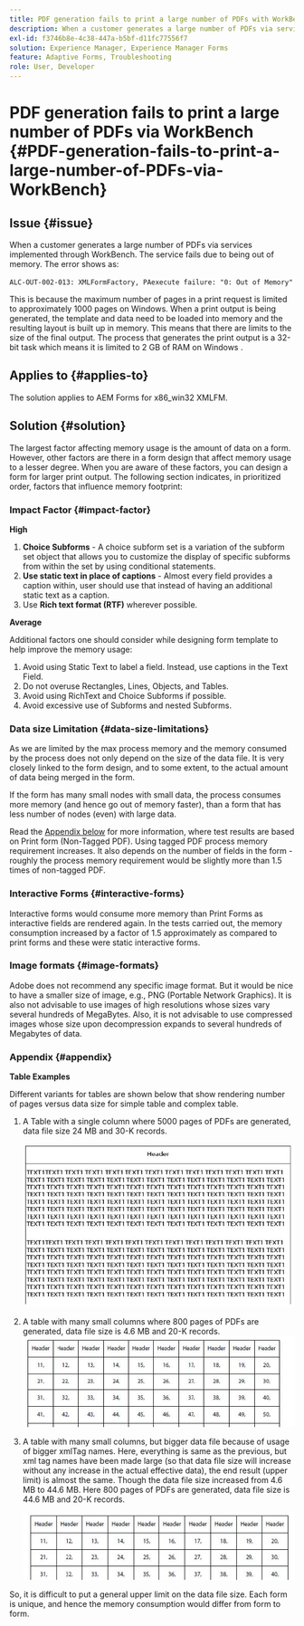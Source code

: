 ```yaml
---
title: PDF generation fails to print a large number of PDFs with WorkBench
description: When a customer generates a large number of PDFs via services implemented through WorkBench,  the print service fails.
exl-id: f3746b8e-4c38-447a-b5bf-d11fc77556f7
solution: Experience Manager, Experience Manager Forms
feature: Adaptive Forms, Troubleshooting
role: User, Developer
---
```

# PDF generation fails to print a large number of PDFs via WorkBench {#PDF-generation-fails-to-print-a-large-number-of-PDFs-via-WorkBench}

## Issue {#issue}

When a customer generates a large number of PDFs via services implemented through WorkBench. The service fails due to being out of memory. The error shows as:

`ALC-OUT-002-013: XMLFormFactory, PAexecute failure: "0: Out of Memory"`

<!-- Attached is a simplified template (BollatoRiservatiLandscape_table_simple.xdp) that simulates the problem.
Using the Designer, if we associate the template "BollatoRiservatiLandscape_table_semplice.xdp" with the XML file "BollatoRiservati.xml" during the generation of the pdf, the process comes to occupy 1.6 Gb of RAM. On the server side, with the complete template, the pdf generation process breaks down, occupying 2 GB of RAM.-->

This is because the maximum number of pages in a print request is limited to approximately 1000 pages on Windows. When a print output is being generated, the template and data need to be loaded into memory and the resulting layout is built up in memory. This means that there are limits to the size of the final output. The process that generates the print output is a 32-bit task which means it is limited to 2 GB of RAM on Windows <!--and 4 GB on UNIX-->.

## Applies to {#applies-to}

The solution applies to AEM Forms <!--JEE Server and AEM Forms on OSGi Server--> for x86_win32 XMLFM.

## Solution {#solution}

The largest factor affecting memory usage is the amount of data on a form. However, other factors are there in a form design that affect memory usage to a lesser degree. When you are aware of these factors, you can design a form for larger print output. The following section indicates, in prioritized order, factors that influence memory footprint:

### Impact Factor {#impact-factor}

**High**

1. **Choice Subforms** - A choice subform set is a variation of the subform set object that allows you to customize the display of specific subforms from within the set by using conditional statements.
1. **Use static text in place of captions** - Almost every field provides a caption within, user should use that instead of having an additional static text as a caption.
1. Use **Rich text format (RTF)** wherever possible.

**Average**

Additional factors one should consider while designing form template to help improve the memory usage:

1. Avoid using Static Text to label a field. Instead, use captions in the Text Field.
2. Do not overuse Rectangles, Lines, Objects, and Tables.
3. Avoid using RichText and Choice Subforms if possible.
4. Avoid excessive use of Subforms and nested Subforms.

### Data size Limitation {#data-size-limitations}

As we are limited by the max process memory and the memory consumed by the process does not only depend on the size of the data file. It is very closely linked to the form design, and to some extent, to the actual amount of data being merged in the form.

If the form has many small nodes with small data, the process consumes more memory (and hence go out of memory faster), than a form that has less number of nodes (even) with large data.

Read the [Appendix below](#appendix) for more information, where test results are based on Print form (Non-Tagged PDF). Using tagged PDF process memory requirement increases. It also depends on the number of fields in the form - roughly the process memory requirement would be slightly more than 1.5 times of non-tagged PDF.

### Interactive Forms {#interactive-forms}

Interactive forms would consume more memory than Print Forms as interactive fields are rendered again. In the tests carried out, the memory consumption increased by a factor of 1.5 approximately as compared to print forms and these were static interactive forms.

### Image formats {#image-formats}

Adobe does not recommend any specific image format. But it would be nice to have a smaller size of image, e.g.,  PNG (Portable Network Graphics). It is also not advisable to use images of high resolutions whose sizes vary several hundreds of MegaBytes. Also, it is not advisable to use compressed images whose size upon decompression expands to several hundreds of Megabytes of data.

### Appendix {#appendix}

**Table Examples**

Different variants for tables are shown below that show rendering number of pages versus data size for simple table and complex table.

1. A Table with a single column where 5000 pages of PDFs are generated, data file size 24 MB and 30-K records.

    ![table_single_column](/help/forms/using/assets/table_single_column.png)

1. A table with many small columns where 800 pages of PDFs are generated, data file size is 4.6 MB and 20-K records.
    ![table_many_small_columns](/help/forms/using/assets/table_many_small_columns.png)
    
1. A table with many small columns, but bigger data file because of usage of bigger xmlTag names.
Here, everything is same as the previous, but xml tag names have been made large (so that data file size will increase without any increase in the actual effective data), the end result (upper limit) is almost the same. Though the data file size increased from 4.6 MB to 44.6 MB. Here 800 pages of PDFs are generated, data file size is 44.6 MB and 20-K records.

    ![table_bigger_xml_tagname](/help/forms/using/assets/table_bigger_xml_tagname.png)

So, it is difficult to put a general upper limit on the data file size. Each form is unique, and hence the memory consumption would differ from form to form.
